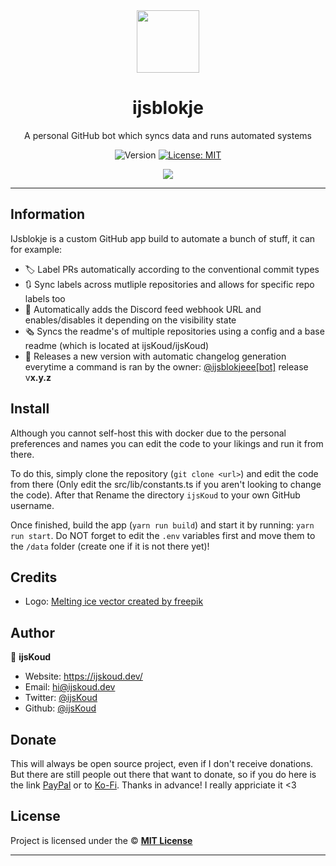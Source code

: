 <div align="center">
    <img src="https://avatars.githubusercontent.com/in/214508" width="100px" />
    <h1>ijsblokje</h1>
  
  <p>A personal GitHub bot which syncs data and runs automated systems</p>
  
  <p align="center">
    <img alt="Version" src="https://img.shields.io/badge/version-2.2.0-blue.svg" />
    <a href="/LICENSE" target="_blank">
      <img alt="License: MIT" src="https://img.shields.io/badge/License-MIT-yellow.svg" />
    </a>
  </p>

  <a href="https://ijskoud.dev/discord" target="_blank">
    <img src="https://ijskoud.dev/discord/banner" />
  </a>
</div>

---

## Information

IJsblokje is a custom GitHub app build to automate a bunch of stuff, it can for example:

- 🏷️ Label PRs automatically according to the conventional commit types
- 🔃 Sync labels across mutliple repositories and allows for specific repo labels too
- 🔔 Automatically adds the Discord feed webhook URL and enables/disables it depending on the visibility state
- 🗞️ Syncs the readme's of multiple repositories using a config and a base readme (which is located at ijsKoud/ijsKoud)
- 🎉 Releases a new version with automatic changelog generation everytime a command is ran by the owner: [@ijsblokjeee[bot]](https://github.com/apps/ijsblokjeee) release v**x.y.z**

## Install

Although you cannot self-host this with docker due to the personal preferences and names you can edit the code to your likings and run it from there.

To do this, simply clone the repository (`git clone <url>`) and edit the code from there (Only edit the src/lib/constants.ts if you aren't looking to change the code). After that Rename the directory `ijsKoud` to your own GitHub username.

Once finished, build the app (`yarn run build`) and start it by running: `yarn run start`. Do NOT forget to edit the `.env` variables first and move them to the `/data` folder (create one if it is not there yet)!


## Credits
- Logo: <a href='https://www.freepik.com/vectors/melting-ice'>Melting ice vector created by freepik</a>

## Author

👤 **ijsKoud**

-   Website: https://ijskoud.dev/
-   Email: <hi@ijskoud.dev>
-   Twitter: [@ijsKoud](https://ijskoud.dev/twitter)
-   Github: [@ijsKoud](https://github.com/ijsKoud)

## Donate

This will always be open source project, even if I don't receive donations. But there are still people out there that want to donate, so if you do here is the link [PayPal](https://ijskoud.dev/paypal) or to [Ko-Fi](https://ijskoud.dev/kofi). Thanks in advance! I really appriciate it <3

## License

Project is licensed under the © [**MIT License**](/LICENSE)

---
